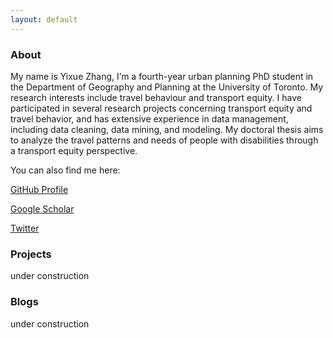```yaml
---
layout: default
---
```


### About
My name is Yixue Zhang, I’m a fourth-year urban planning PhD student in the Department of Geography and Planning at the University of Toronto. My research interests include travel behaviour and transport equity. I have participated in several research projects concerning transport equity and travel behavior, and has extensive experience in data management, including data cleaning, data mining, and modeling. My doctoral thesis aims to analyze the travel patterns and needs of people with disabilities through a transport equity perspective.


You can also find me here:

[GitHub Profile](https://github.com/Zhangyixue1537)

[Google Scholar](https://scholar.google.ca/citations?user=iOO7yQcAAAAJ&hl=en&oi=ao)

[Twitter](https://twitter.com/YixueZhang1537)

### Projects
under construction

### Blogs
under construction
